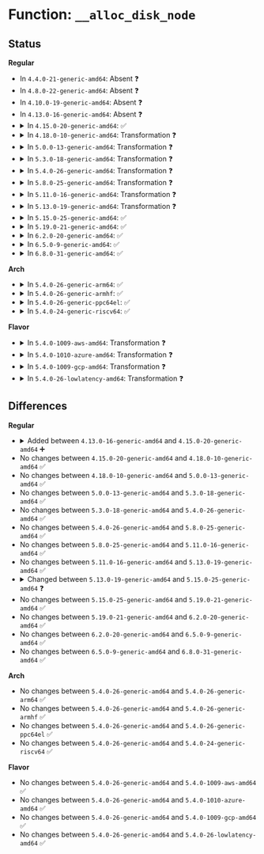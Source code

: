 # Function: <code>__alloc_disk_node</code>

## Status
<b>Regular</b>
<ul>
<li>
In <code>4.4.0-21-generic-amd64</code>: Absent ❓
</li>
<li>
In <code>4.8.0-22-generic-amd64</code>: Absent ❓
</li>
<li>
In <code>4.10.0-19-generic-amd64</code>: Absent ❓
</li>
<li>
In <code>4.13.0-16-generic-amd64</code>: Absent ❓
</li>
<li>
<details>
<summary>In <code>4.15.0-20-generic-amd64</code>: ✅</summary>

```c
struct gendisk * __alloc_disk_node(int minors, int node_id)
```

```json
{
  "name": "__alloc_disk_node",
  "collision_type": "Unique Global",
  "inline_type": "No",
  "funcs": [
    {
      "addr": 18446744071583452592,
      "name": "__alloc_disk_node",
      "external": true,
      "loc": "block/genhd.c:1388",
      "file": "block/genhd.c",
      "inline": "seen, unknown",
      "caller_inline": [],
      "caller_func": [
        "drivers/block/loop.c:loop_add",
        "drivers/block/xen-blkfront.c:xlvbd_alloc_gendisk",
        "drivers/scsi/sd.c:sd_probe",
        "drivers/scsi/sr.c:sr_probe",
        "drivers/scsi/sg.c:sg_add_device",
        "drivers/md/md.c:md_alloc",
        "drivers/md/dm.c:dm_create"
      ]
    }
  ],
  "symbols": [
    {
      "addr": 18446744071583452592,
      "name": "__alloc_disk_node",
      "section": ".text",
      "bind": "STB_GLOBAL",
      "size": 326
    }
  ]
}
```
</details>
</li>
<li>
<details>
<summary>In <code>4.18.0-10-generic-amd64</code>: Transformation ❓</summary>

```c
struct gendisk * __alloc_disk_node(int minors, int node_id)
```

```json
{
  "name": "__alloc_disk_node",
  "collision_type": "Unique Global",
  "inline_type": "No",
  "funcs": [
    {
      "addr": 0,
      "name": "__alloc_disk_node",
      "external": true,
      "loc": "block/genhd.c:1409",
      "file": "block/genhd.c",
      "inline": "seen, unknown",
      "caller_inline": [],
      "caller_func": [
        "drivers/block/loop.c:loop_add",
        "drivers/block/xen-blkfront.c:xlvbd_alloc_gendisk",
        "drivers/scsi/sd.c:sd_probe",
        "drivers/scsi/sr.c:sr_probe",
        "drivers/scsi/sg.c:sg_add_device",
        "drivers/md/md.c:md_alloc",
        "drivers/md/dm.c:dm_create"
      ]
    }
  ],
  "symbols": [
    {
      "addr": 18446744071583665764,
      "name": "__alloc_disk_node.cold.35",
      "section": ".text",
      "bind": "STB_LOCAL",
      "size": 28
    },
    {
      "addr": 18446744071583663856,
      "name": "__alloc_disk_node",
      "section": ".text",
      "bind": "STB_GLOBAL",
      "size": 328
    }
  ]
}
```
</details>
</li>
<li>
<details>
<summary>In <code>5.0.0-13-generic-amd64</code>: Transformation ❓</summary>

```c
struct gendisk * __alloc_disk_node(int minors, int node_id)
```

```json
{
  "name": "__alloc_disk_node",
  "collision_type": "Unique Global",
  "inline_type": "No",
  "funcs": [
    {
      "addr": 0,
      "name": "__alloc_disk_node",
      "external": true,
      "loc": "block/genhd.c:1434",
      "file": "block/genhd.c",
      "inline": "seen, unknown",
      "caller_inline": [],
      "caller_func": [
        "drivers/block/loop.c:loop_add",
        "drivers/block/xen-blkfront.c:xlvbd_alloc_gendisk",
        "drivers/scsi/sd.c:sd_probe",
        "drivers/scsi/sr.c:sr_probe",
        "drivers/scsi/sg.c:sg_add_device",
        "drivers/md/md.c:md_alloc",
        "drivers/md/dm.c:dm_create"
      ]
    }
  ],
  "symbols": [
    {
      "addr": 18446744071583772582,
      "name": "__alloc_disk_node.cold.34",
      "section": ".text",
      "bind": "STB_LOCAL",
      "size": 28
    },
    {
      "addr": 18446744071583770688,
      "name": "__alloc_disk_node",
      "section": ".text",
      "bind": "STB_GLOBAL",
      "size": 328
    }
  ]
}
```
</details>
</li>
<li>
<details>
<summary>In <code>5.3.0-18-generic-amd64</code>: Transformation ❓</summary>

```c
struct gendisk * __alloc_disk_node(int minors, int node_id)
```

```json
{
  "name": "__alloc_disk_node",
  "collision_type": "Unique Global",
  "inline_type": "No",
  "funcs": [
    {
      "addr": 0,
      "name": "__alloc_disk_node",
      "external": true,
      "loc": "block/genhd.c:1455",
      "file": "block/genhd.c",
      "inline": "seen, unknown",
      "caller_inline": [],
      "caller_func": [
        "drivers/lightnvm/core.c:nvm_create_tgt",
        "drivers/block/loop.c:loop_add",
        "drivers/block/xen-blkfront.c:xlvbd_alloc_gendisk",
        "drivers/scsi/sd.c:sd_probe",
        "drivers/scsi/sr.c:sr_probe",
        "drivers/scsi/sg.c:sg_add_device",
        "drivers/md/md.c:md_alloc",
        "drivers/md/dm.c:alloc_dev"
      ]
    }
  ],
  "symbols": [
    {
      "addr": 18446744071583962436,
      "name": "__alloc_disk_node.cold",
      "section": ".text",
      "bind": "STB_LOCAL",
      "size": 28
    },
    {
      "addr": 18446744071583960272,
      "name": "__alloc_disk_node",
      "section": ".text",
      "bind": "STB_GLOBAL",
      "size": 349
    }
  ]
}
```
</details>
</li>
<li>
<details>
<summary>In <code>5.4.0-26-generic-amd64</code>: Transformation ❓</summary>

```c
struct gendisk * __alloc_disk_node(int minors, int node_id)
```

```json
{
  "name": "__alloc_disk_node",
  "collision_type": "Unique Global",
  "inline_type": "No",
  "funcs": [
    {
      "addr": 0,
      "name": "__alloc_disk_node",
      "external": true,
      "loc": "block/genhd.c:1464",
      "file": "block/genhd.c",
      "inline": "seen, unknown",
      "caller_inline": [],
      "caller_func": [
        "drivers/lightnvm/core.c:nvm_create_tgt",
        "drivers/block/loop.c:loop_add",
        "drivers/block/xen-blkfront.c:xlvbd_alloc_gendisk",
        "drivers/scsi/sd.c:sd_probe",
        "drivers/scsi/sr.c:sr_probe",
        "drivers/scsi/sg.c:sg_add_device",
        "drivers/md/md.c:md_alloc",
        "drivers/md/dm.c:alloc_dev"
      ]
    }
  ],
  "symbols": [
    {
      "addr": 18446744071584065803,
      "name": "__alloc_disk_node.cold",
      "section": ".text",
      "bind": "STB_LOCAL",
      "size": 28
    },
    {
      "addr": 18446744071584063744,
      "name": "__alloc_disk_node",
      "section": ".text",
      "bind": "STB_GLOBAL",
      "size": 349
    }
  ]
}
```
</details>
</li>
<li>
<details>
<summary>In <code>5.8.0-25-generic-amd64</code>: Transformation ❓</summary>

```c
struct gendisk * __alloc_disk_node(int minors, int node_id)
```

```json
{
  "name": "__alloc_disk_node",
  "collision_type": "Unique Global",
  "inline_type": "No",
  "funcs": [
    {
      "addr": 0,
      "name": "__alloc_disk_node",
      "external": true,
      "loc": "block/genhd.c:1676",
      "file": "block/genhd.c",
      "inline": "seen, unknown",
      "caller_inline": [],
      "caller_func": [
        "drivers/lightnvm/core.c:nvm_create_tgt",
        "drivers/block/loop.c:loop_add",
        "drivers/block/xen-blkfront.c:xlvbd_alloc_gendisk",
        "drivers/scsi/sd.c:sd_probe",
        "drivers/scsi/sr.c:sr_probe",
        "drivers/scsi/sg.c:sg_add_device",
        "drivers/md/md.c:md_alloc",
        "drivers/md/dm.c:alloc_dev"
      ]
    }
  ],
  "symbols": [
    {
      "addr": 18446744071584463066,
      "name": "__alloc_disk_node.cold",
      "section": ".text",
      "bind": "STB_LOCAL",
      "size": 28
    },
    {
      "addr": 18446744071584460736,
      "name": "__alloc_disk_node",
      "section": ".text",
      "bind": "STB_GLOBAL",
      "size": 305
    }
  ]
}
```
</details>
</li>
<li>
<details>
<summary>In <code>5.11.0-16-generic-amd64</code>: Transformation ❓</summary>

```c
struct gendisk * __alloc_disk_node(int minors, int node_id)
```

```json
{
  "name": "__alloc_disk_node",
  "collision_type": "Unique Global",
  "inline_type": "No",
  "funcs": [
    {
      "addr": 0,
      "name": "__alloc_disk_node",
      "external": true,
      "loc": "block/genhd.c:1571",
      "file": "block/genhd.c",
      "inline": "seen, unknown",
      "caller_inline": [],
      "caller_func": [
        "drivers/lightnvm/core.c:nvm_create_tgt",
        "drivers/block/loop.c:loop_add",
        "drivers/block/xen-blkfront.c:xlvbd_alloc_gendisk",
        "drivers/scsi/sd.c:sd_probe",
        "drivers/scsi/sr.c:sr_probe",
        "drivers/scsi/sg.c:sg_add_device",
        "drivers/md/md.c:md_alloc",
        "drivers/md/dm.c:alloc_dev"
      ]
    }
  ],
  "symbols": [
    {
      "addr": 18446744071591373053,
      "name": "__alloc_disk_node.cold",
      "section": ".text",
      "bind": "STB_LOCAL",
      "size": 28
    },
    {
      "addr": 18446744071584576080,
      "name": "__alloc_disk_node",
      "section": ".text",
      "bind": "STB_GLOBAL",
      "size": 219
    }
  ]
}
```
</details>
</li>
<li>
<details>
<summary>In <code>5.13.0-19-generic-amd64</code>: Transformation ❓</summary>

```c
struct gendisk * __alloc_disk_node(int minors, int node_id)
```

```json
{
  "name": "__alloc_disk_node",
  "collision_type": "Unique Global",
  "inline_type": "No",
  "funcs": [
    {
      "addr": 0,
      "name": "__alloc_disk_node",
      "external": true,
      "loc": "block/genhd.c:1277",
      "file": "block/genhd.c",
      "inline": "seen, unknown",
      "caller_inline": [],
      "caller_func": [
        "drivers/lightnvm/core.c:nvm_create_tgt",
        "drivers/block/loop.c:loop_add",
        "drivers/block/xen-blkfront.c:xlvbd_alloc_gendisk",
        "drivers/scsi/sd.c:sd_probe",
        "drivers/scsi/sr.c:sr_probe",
        "drivers/scsi/sg.c:sg_add_device",
        "drivers/md/md.c:md_alloc",
        "drivers/md/dm.c:alloc_dev"
      ]
    }
  ],
  "symbols": [
    {
      "addr": 18446744071591315607,
      "name": "__alloc_disk_node.cold",
      "section": ".text",
      "bind": "STB_LOCAL",
      "size": 28
    },
    {
      "addr": 18446744071584606336,
      "name": "__alloc_disk_node",
      "section": ".text",
      "bind": "STB_GLOBAL",
      "size": 284
    }
  ]
}
```
</details>
</li>
<li>
<details>
<summary>In <code>5.15.0-25-generic-amd64</code>: ✅</summary>

```c
struct gendisk * __alloc_disk_node(struct request_queue * q, int node_id, struct lock_class_key * lkclass)
```

```json
{
  "name": "__alloc_disk_node",
  "collision_type": "Unique Global",
  "inline_type": "No",
  "funcs": [
    {
      "addr": 18446744071585021328,
      "name": "__alloc_disk_node",
      "external": true,
      "loc": "block/genhd.c:1277",
      "file": "block/genhd.c",
      "inline": "seen, unknown",
      "caller_inline": [],
      "caller_func": [
        "block/blk-mq.c:__blk_mq_alloc_disk",
        "block/genhd.c:__blk_alloc_disk",
        "drivers/scsi/sd.c:sd_probe",
        "drivers/scsi/sr.c:sr_probe"
      ]
    }
  ],
  "symbols": [
    {
      "addr": 18446744071585021328,
      "name": "__alloc_disk_node",
      "section": ".text",
      "bind": "STB_GLOBAL",
      "size": 433
    }
  ]
}
```
</details>
</li>
<li>
<details>
<summary>In <code>5.19.0-21-generic-amd64</code>: ✅</summary>

```c
struct gendisk * __alloc_disk_node(struct request_queue * q, int node_id, struct lock_class_key * lkclass)
```

```json
{
  "name": "__alloc_disk_node",
  "collision_type": "Unique Global",
  "inline_type": "No",
  "funcs": [
    {
      "addr": 18446744071585738848,
      "name": "__alloc_disk_node",
      "external": true,
      "loc": "block/genhd.c:1336",
      "file": "block/genhd.c",
      "inline": "seen, unknown",
      "caller_inline": [],
      "caller_func": [
        "block/blk-mq.c:__blk_mq_alloc_disk",
        "block/genhd.c:__blk_alloc_disk",
        "drivers/scsi/sd.c:sd_probe",
        "drivers/scsi/sr.c:sr_probe"
      ]
    }
  ],
  "symbols": [
    {
      "addr": 18446744071585738848,
      "name": "__alloc_disk_node",
      "section": ".text",
      "bind": "STB_GLOBAL",
      "size": 468
    }
  ]
}
```
</details>
</li>
<li>
<details>
<summary>In <code>6.2.0-20-generic-amd64</code>: ✅</summary>

```c
struct gendisk * __alloc_disk_node(struct request_queue * q, int node_id, struct lock_class_key * lkclass)
```

```json
{
  "name": "__alloc_disk_node",
  "collision_type": "Unique Global",
  "inline_type": "No",
  "funcs": [
    {
      "addr": 18446744071586523104,
      "name": "__alloc_disk_node",
      "external": true,
      "loc": "block/genhd.c:1359",
      "file": "block/genhd.c",
      "inline": "seen, unknown",
      "caller_inline": [],
      "caller_func": [
        "block/blk-mq.c:blk_mq_alloc_disk_for_queue",
        "block/blk-mq.c:__blk_mq_alloc_disk",
        "block/genhd.c:__blk_alloc_disk"
      ]
    }
  ],
  "symbols": [
    {
      "addr": 18446744071586523104,
      "name": "__alloc_disk_node",
      "section": ".text",
      "bind": "STB_GLOBAL",
      "size": 496
    }
  ]
}
```
</details>
</li>
<li>
<details>
<summary>In <code>6.5.0-9-generic-amd64</code>: ✅</summary>

```c
struct gendisk * __alloc_disk_node(struct request_queue * q, int node_id, struct lock_class_key * lkclass)
```

```json
{
  "name": "__alloc_disk_node",
  "collision_type": "Unique Global",
  "inline_type": "No",
  "funcs": [
    {
      "addr": 18446744071586769312,
      "name": "__alloc_disk_node",
      "external": true,
      "loc": "block/genhd.c:1322",
      "file": "block/genhd.c",
      "inline": "seen, unknown",
      "caller_inline": [],
      "caller_func": [
        "block/blk-mq.c:blk_mq_alloc_disk_for_queue",
        "block/blk-mq.c:__blk_mq_alloc_disk",
        "block/genhd.c:__blk_alloc_disk"
      ]
    }
  ],
  "symbols": [
    {
      "addr": 18446744071586769312,
      "name": "__alloc_disk_node",
      "section": ".text",
      "bind": "STB_GLOBAL",
      "size": 496
    }
  ]
}
```
</details>
</li>
<li>
<details>
<summary>In <code>6.8.0-31-generic-amd64</code>: ✅</summary>

```c
struct gendisk * __alloc_disk_node(struct request_queue * q, int node_id, struct lock_class_key * lkclass)
```

```json
{
  "name": "__alloc_disk_node",
  "collision_type": "Unique Global",
  "inline_type": "No",
  "funcs": [
    {
      "addr": 18446744071587041888,
      "name": "__alloc_disk_node",
      "external": true,
      "loc": "block/genhd.c:1335",
      "file": "block/genhd.c",
      "inline": "seen, unknown",
      "caller_inline": [],
      "caller_func": [
        "block/blk-mq.c:blk_mq_alloc_disk_for_queue",
        "block/blk-mq.c:__blk_mq_alloc_disk",
        "block/genhd.c:__blk_alloc_disk"
      ]
    }
  ],
  "symbols": [
    {
      "addr": 18446744071587041888,
      "name": "__alloc_disk_node",
      "section": ".text",
      "bind": "STB_GLOBAL",
      "size": 540
    }
  ]
}
```
</details>
</li>
</ul>
<b>Arch</b>
<ul>
<li>
<details>
<summary>In <code>5.4.0-26-generic-arm64</code>: ✅</summary>

```c
struct gendisk * __alloc_disk_node(int minors, int node_id)
```

```json
{
  "name": "__alloc_disk_node",
  "collision_type": "Unique Global",
  "inline_type": "No",
  "funcs": [
    {
      "addr": 18446603336495905888,
      "name": "__alloc_disk_node",
      "external": true,
      "loc": "block/genhd.c:1464",
      "file": "block/genhd.c",
      "inline": "seen, unknown",
      "caller_inline": [],
      "caller_func": [
        "drivers/lightnvm/core.c:nvm_create_tgt",
        "drivers/block/loop.c:loop_add",
        "drivers/block/xen-blkfront.c:xlvbd_alloc_gendisk",
        "drivers/scsi/sd.c:sd_probe",
        "drivers/scsi/sr.c:sr_probe",
        "drivers/scsi/sg.c:sg_add_device",
        "drivers/md/md.c:md_alloc",
        "drivers/md/dm.c:alloc_dev",
        "drivers/mmc/core/block.c:mmc_blk_alloc_req",
        "drivers/mmc/core/block.c:mmc_blk_alloc_req"
      ]
    }
  ],
  "symbols": [
    {
      "addr": 18446603336495905888,
      "name": "__alloc_disk_node",
      "section": ".text",
      "bind": "STB_GLOBAL",
      "size": 368
    }
  ]
}
```
</details>
</li>
<li>
<details>
<summary>In <code>5.4.0-26-generic-armhf</code>: ✅</summary>

```c
struct gendisk * __alloc_disk_node(int minors, int node_id)
```

```json
{
  "name": "__alloc_disk_node",
  "collision_type": "Unique Global",
  "inline_type": "No",
  "funcs": [
    {
      "addr": 3229248796,
      "name": "__alloc_disk_node",
      "external": true,
      "loc": "block/genhd.c:1464",
      "file": "block/genhd.c",
      "inline": "seen, unknown",
      "caller_inline": [],
      "caller_func": [
        "drivers/lightnvm/core.c:nvm_create_tgt",
        "drivers/block/loop.c:loop_add",
        "drivers/scsi/sd.c:sd_probe",
        "drivers/scsi/sr.c:sr_probe",
        "drivers/scsi/sg.c:sg_add_device",
        "drivers/mtd/mtd_blkdevs.c:add_mtd_blktrans_dev",
        "drivers/md/md.c:md_alloc",
        "drivers/md/dm.c:alloc_dev",
        "drivers/mmc/core/block.c:mmc_blk_alloc_req"
      ]
    }
  ],
  "symbols": [
    {
      "addr": 3229248796,
      "name": "__alloc_disk_node",
      "section": ".text",
      "bind": "STB_GLOBAL",
      "size": 364
    }
  ]
}
```
</details>
</li>
<li>
<details>
<summary>In <code>5.4.0-26-generic-ppc64el</code>: ✅</summary>

```c
struct gendisk * __alloc_disk_node(int minors, int node_id)
```

```json
{
  "name": "__alloc_disk_node",
  "collision_type": "Unique Global",
  "inline_type": "No",
  "funcs": [
    {
      "addr": 13835058055290114016,
      "name": "__alloc_disk_node",
      "external": true,
      "loc": "block/genhd.c:1464",
      "file": "block/genhd.c",
      "inline": "seen, unknown",
      "caller_inline": [],
      "caller_func": [
        "drivers/lightnvm/core.c:nvm_create_tgt",
        "drivers/block/loop.c:loop_add",
        "drivers/scsi/sd.c:sd_probe",
        "drivers/scsi/sr.c:sr_probe",
        "drivers/scsi/sg.c:sg_add_device",
        "drivers/md/md.c:md_alloc",
        "drivers/md/dm.c:alloc_dev"
      ]
    }
  ],
  "symbols": [
    {
      "addr": 13835058055290114016,
      "name": "__alloc_disk_node",
      "section": ".text",
      "bind": "STB_GLOBAL",
      "size": 464
    }
  ]
}
```
</details>
</li>
<li>
<details>
<summary>In <code>5.4.0-24-generic-riscv64</code>: ✅</summary>

```c
struct gendisk * __alloc_disk_node(int minors, int node_id)
```

```json
{
  "name": "__alloc_disk_node",
  "collision_type": "Unique Global",
  "inline_type": "No",
  "funcs": [
    {
      "addr": 18446743936275021024,
      "name": "__alloc_disk_node",
      "external": true,
      "loc": "block/genhd.c:1464",
      "file": "block/genhd.c",
      "inline": "seen, unknown",
      "caller_inline": [],
      "caller_func": [
        "drivers/lightnvm/core.c:nvm_create_tgt",
        "drivers/block/loop.c:loop_add",
        "drivers/scsi/sd.c:sd_probe",
        "drivers/scsi/sr.c:sr_probe",
        "drivers/scsi/sg.c:sg_add_device",
        "drivers/md/md.c:md_alloc",
        "drivers/md/dm.c:alloc_dev",
        "drivers/mmc/core/block.c:mmc_blk_alloc_req"
      ]
    }
  ],
  "symbols": [
    {
      "addr": 18446743936275021024,
      "name": "__alloc_disk_node",
      "section": ".text",
      "bind": "STB_GLOBAL",
      "size": 346
    }
  ]
}
```
</details>
</li>
</ul>
<b>Flavor</b>
<ul>
<li>
<details>
<summary>In <code>5.4.0-1009-aws-amd64</code>: Transformation ❓</summary>

```c
struct gendisk * __alloc_disk_node(int minors, int node_id)
```

```json
{
  "name": "__alloc_disk_node",
  "collision_type": "Unique Global",
  "inline_type": "No",
  "funcs": [
    {
      "addr": 0,
      "name": "__alloc_disk_node",
      "external": true,
      "loc": "block/genhd.c:1464",
      "file": "block/genhd.c",
      "inline": "seen, unknown",
      "caller_inline": [],
      "caller_func": [
        "drivers/lightnvm/core.c:nvm_create_tgt",
        "drivers/block/loop.c:loop_add",
        "drivers/block/xen-blkfront.c:xlvbd_alloc_gendisk",
        "drivers/scsi/sd.c:sd_probe",
        "drivers/scsi/sr.c:sr_probe",
        "drivers/scsi/sg.c:sg_add_device",
        "drivers/nvme/host/core.c:nvme_alloc_ns",
        "drivers/nvme/host/multipath.c:nvme_mpath_alloc_disk",
        "drivers/md/md.c:md_alloc",
        "drivers/md/dm.c:alloc_dev"
      ]
    }
  ],
  "symbols": [
    {
      "addr": 18446744071584034539,
      "name": "__alloc_disk_node.cold",
      "section": ".text",
      "bind": "STB_LOCAL",
      "size": 28
    },
    {
      "addr": 18446744071584032480,
      "name": "__alloc_disk_node",
      "section": ".text",
      "bind": "STB_GLOBAL",
      "size": 349
    }
  ]
}
```
</details>
</li>
<li>
<details>
<summary>In <code>5.4.0-1010-azure-amd64</code>: Transformation ❓</summary>

```c
struct gendisk * __alloc_disk_node(int minors, int node_id)
```

```json
{
  "name": "__alloc_disk_node",
  "collision_type": "Unique Global",
  "inline_type": "No",
  "funcs": [
    {
      "addr": 0,
      "name": "__alloc_disk_node",
      "external": true,
      "loc": "block/genhd.c:1464",
      "file": "block/genhd.c",
      "inline": "seen, unknown",
      "caller_inline": [],
      "caller_func": [
        "drivers/block/loop.c:loop_add",
        "drivers/nvdimm/pmem.c:pmem_attach_disk",
        "drivers/nvdimm/blk.c:nd_blk_probe",
        "drivers/scsi/sd.c:sd_probe",
        "drivers/scsi/sr.c:sr_probe",
        "drivers/scsi/sg.c:sg_add_device",
        "drivers/nvme/host/core.c:nvme_alloc_ns",
        "drivers/nvme/host/multipath.c:nvme_mpath_alloc_disk",
        "drivers/md/md.c:md_alloc",
        "drivers/md/dm.c:alloc_dev"
      ]
    }
  ],
  "symbols": [
    {
      "addr": 18446744071583970303,
      "name": "__alloc_disk_node.cold",
      "section": ".text",
      "bind": "STB_LOCAL",
      "size": 28
    },
    {
      "addr": 18446744071583968272,
      "name": "__alloc_disk_node",
      "section": ".text",
      "bind": "STB_GLOBAL",
      "size": 349
    }
  ]
}
```
</details>
</li>
<li>
<details>
<summary>In <code>5.4.0-1009-gcp-amd64</code>: Transformation ❓</summary>

```c
struct gendisk * __alloc_disk_node(int minors, int node_id)
```

```json
{
  "name": "__alloc_disk_node",
  "collision_type": "Unique Global",
  "inline_type": "No",
  "funcs": [
    {
      "addr": 0,
      "name": "__alloc_disk_node",
      "external": true,
      "loc": "block/genhd.c:1464",
      "file": "block/genhd.c",
      "inline": "seen, unknown",
      "caller_inline": [],
      "caller_func": [
        "drivers/lightnvm/core.c:nvm_create_tgt",
        "drivers/block/loop.c:loop_add",
        "drivers/block/xen-blkfront.c:xlvbd_alloc_gendisk",
        "drivers/scsi/sd.c:sd_probe",
        "drivers/scsi/sr.c:sr_probe",
        "drivers/scsi/sg.c:sg_add_device",
        "drivers/md/md.c:md_alloc",
        "drivers/md/dm.c:alloc_dev"
      ]
    }
  ],
  "symbols": [
    {
      "addr": 18446744071584018299,
      "name": "__alloc_disk_node.cold",
      "section": ".text",
      "bind": "STB_LOCAL",
      "size": 28
    },
    {
      "addr": 18446744071584016240,
      "name": "__alloc_disk_node",
      "section": ".text",
      "bind": "STB_GLOBAL",
      "size": 349
    }
  ]
}
```
</details>
</li>
<li>
<details>
<summary>In <code>5.4.0-26-lowlatency-amd64</code>: Transformation ❓</summary>

```c
struct gendisk * __alloc_disk_node(int minors, int node_id)
```

```json
{
  "name": "__alloc_disk_node",
  "collision_type": "Unique Global",
  "inline_type": "No",
  "funcs": [
    {
      "addr": 0,
      "name": "__alloc_disk_node",
      "external": true,
      "loc": "block/genhd.c:1464",
      "file": "block/genhd.c",
      "inline": "seen, unknown",
      "caller_inline": [],
      "caller_func": [
        "drivers/lightnvm/core.c:nvm_create_tgt",
        "drivers/block/loop.c:loop_add",
        "drivers/block/xen-blkfront.c:xlvbd_alloc_gendisk",
        "drivers/scsi/sd.c:sd_probe",
        "drivers/scsi/sr.c:sr_probe",
        "drivers/scsi/sg.c:sg_add_device",
        "drivers/md/md.c:md_alloc",
        "drivers/md/dm.c:alloc_dev"
      ]
    }
  ],
  "symbols": [
    {
      "addr": 18446744071584120845,
      "name": "__alloc_disk_node.cold",
      "section": ".text",
      "bind": "STB_LOCAL",
      "size": 28
    },
    {
      "addr": 18446744071584118800,
      "name": "__alloc_disk_node",
      "section": ".text",
      "bind": "STB_GLOBAL",
      "size": 349
    }
  ]
}
```
</details>
</li>
</ul>

## Differences
<b>Regular</b>
<ul>
<li>
<details>
<summary>Added between <code>4.13.0-16-generic-amd64</code> and <code>4.15.0-20-generic-amd64</code> ➕</summary>

```c
struct gendisk * __alloc_disk_node(int minors, int node_id)
```
</details>
</li>
<li>
No changes between <code>4.15.0-20-generic-amd64</code> and <code>4.18.0-10-generic-amd64</code> ✅
</li>
<li>
No changes between <code>4.18.0-10-generic-amd64</code> and <code>5.0.0-13-generic-amd64</code> ✅
</li>
<li>
No changes between <code>5.0.0-13-generic-amd64</code> and <code>5.3.0-18-generic-amd64</code> ✅
</li>
<li>
No changes between <code>5.3.0-18-generic-amd64</code> and <code>5.4.0-26-generic-amd64</code> ✅
</li>
<li>
No changes between <code>5.4.0-26-generic-amd64</code> and <code>5.8.0-25-generic-amd64</code> ✅
</li>
<li>
No changes between <code>5.8.0-25-generic-amd64</code> and <code>5.11.0-16-generic-amd64</code> ✅
</li>
<li>
No changes between <code>5.11.0-16-generic-amd64</code> and <code>5.13.0-19-generic-amd64</code> ✅
</li>
<li>
<details>
<summary>Changed between <code>5.13.0-19-generic-amd64</code> and <code>5.15.0-25-generic-amd64</code> ❓</summary>
<ul>
<li>
<b>Param added. </b>
<code>struct request_queue * q</code>
</li>
<li>
<b>Param added. </b>
<code>struct lock_class_key * lkclass</code>
</li>
<li>
<b>Param removed. </b>
<code>int minors</code>
</li>
</ul>
</details>
</li>
<li>
No changes between <code>5.15.0-25-generic-amd64</code> and <code>5.19.0-21-generic-amd64</code> ✅
</li>
<li>
No changes between <code>5.19.0-21-generic-amd64</code> and <code>6.2.0-20-generic-amd64</code> ✅
</li>
<li>
No changes between <code>6.2.0-20-generic-amd64</code> and <code>6.5.0-9-generic-amd64</code> ✅
</li>
<li>
No changes between <code>6.5.0-9-generic-amd64</code> and <code>6.8.0-31-generic-amd64</code> ✅
</li>
</ul>
<b>Arch</b>
<ul>
<li>
No changes between <code>5.4.0-26-generic-amd64</code> and <code>5.4.0-26-generic-arm64</code> ✅
</li>
<li>
No changes between <code>5.4.0-26-generic-amd64</code> and <code>5.4.0-26-generic-armhf</code> ✅
</li>
<li>
No changes between <code>5.4.0-26-generic-amd64</code> and <code>5.4.0-26-generic-ppc64el</code> ✅
</li>
<li>
No changes between <code>5.4.0-26-generic-amd64</code> and <code>5.4.0-24-generic-riscv64</code> ✅
</li>
</ul>
<b>Flavor</b>
<ul>
<li>
No changes between <code>5.4.0-26-generic-amd64</code> and <code>5.4.0-1009-aws-amd64</code> ✅
</li>
<li>
No changes between <code>5.4.0-26-generic-amd64</code> and <code>5.4.0-1010-azure-amd64</code> ✅
</li>
<li>
No changes between <code>5.4.0-26-generic-amd64</code> and <code>5.4.0-1009-gcp-amd64</code> ✅
</li>
<li>
No changes between <code>5.4.0-26-generic-amd64</code> and <code>5.4.0-26-lowlatency-amd64</code> ✅
</li>
</ul>
